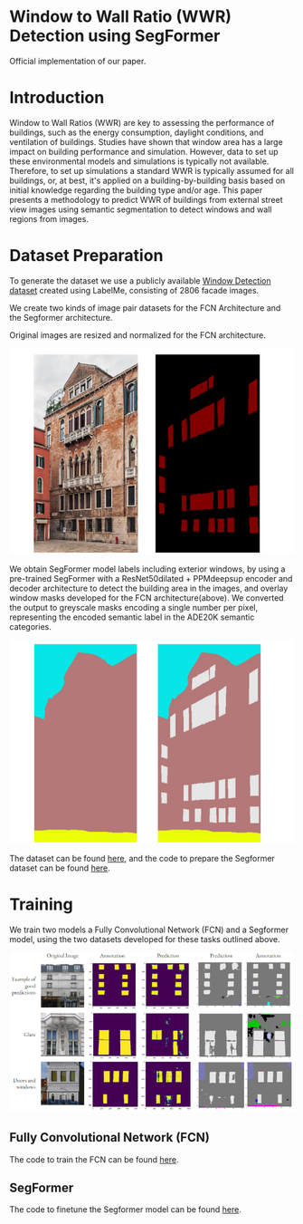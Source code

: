 # Window to Wall Ratio (WWR) Detection using SegFormer
Official implementation of our paper.

# Introduction
Window to Wall Ratios (WWR) are key to assessing the performance of buildings, such as the energy consumption, daylight conditions, and ventilation of buildings. Studies have shown that window area has a large impact on building performance and simulation. However, data to set up these environmental models and simulations is typically not available. Therefore, to set up simulations a standard WWR is typically assumed for all buildings, or, at best, it's applied on a building-by-building basis based on initial knowledge regarding the building type and/or age. This paper presents a methodology to predict WWR of buildings from external street view images using semantic segmentation to detect windows and wall regions from images.

# Dataset Preparation

To generate the dataset we use a publicly available [Window Detection dataset](https://drive.google.com/drive/folders/1TfeIcQ8KlEvP1-ewGcTaj3SqU_IpoLUv) created using LabelMe, consisting of 2806 facade images.

We create two kinds of image pair datasets for the FCN Architecture and the Segformer architecture. 

Original images are resized and normalized for the FCN architecture.

![Figure1](/fig/Figure1.png)

We obtain SegFormer model labels including exterior windows, by using a pre-trained SegFormer with a ResNet50dilated + PPMdeepsup encoder and decoder architecture to detect the building area in the images, and overlay window masks developed for the FCN architecture(above). We converted the output to greyscale masks encoding a single number per pixel, representing the encoded semantic label in the ADE20K semantic categories.

![Figure2](/fig/Figure2.png)

The dataset can be found [here](https://drive.google.com/drive/folders/1_QZlS601vPEbiGORTF3KWj8qoM1H08vo?usp=drive_link), and the code to prepare the Segformer dataset can be found [here](SegformerDatasetGeneration_Visualization.ipynb).

# Training

We train two models a Fully Convolutional Network (FCN) and a Segformer model, using the two datasets developed for these tasks outlined above.

![Comparison of FCN and Segformer on window segmentation](/fig/visual_results.png)

## Fully Convolutional Network (FCN)
The code to train the FCN can be found [here](https://colab.research.google.com/drive/1sYGX06puHNNSfna9eK0h0nC0geY6C1oZ?ouid=101108956433273489124&usp=drive_link).

## SegFormer
The code to finetune the Segformer model can be found [here](https://colab.research.google.com/drive/1gRHIN5Rz3uwoi09rlp2AdZosWNNCR7ya?usp=drive_link).



